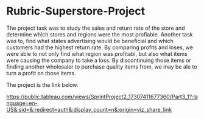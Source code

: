 # Rubric-Superstore-Project
The project task was to study the sales and return rate of the store and determine which stores 
and regions were the most profiable. Another task was to, find what states advertising would be 
beneficial and which customers had the highest return rate. By comparing profits and loses, we were
able to not only find what region was profitabl, but also what items were causing the company to take a loss.
By discontinuing those items or finding another wholesaler to purchase quality items from, we may be ale 
to turn a profit on those items.

The project is the link below.

https://public.tableau.com/views/SprintProject2_17307411677360/Part3_1?:language=en-US&:sid=&:redirect=auth&:display_count=n&:origin=viz_share_link
